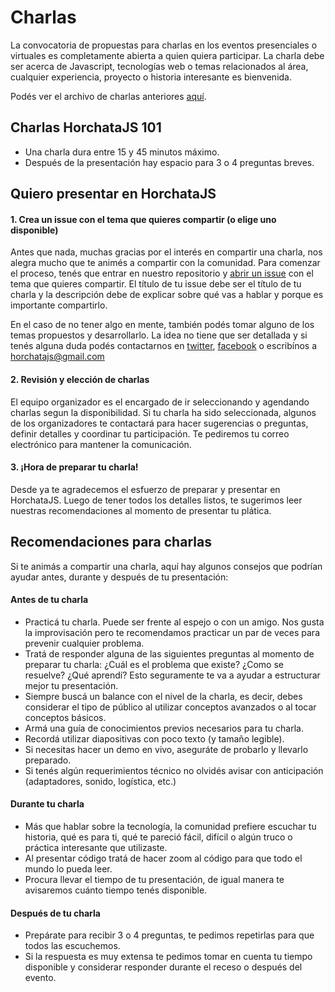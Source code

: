 # Charlas

La convocatoria de propuestas para charlas en los eventos presenciales o virtuales es completamente abierta a quien quiera participar. La charla debe ser acerca de Javascript, tecnologías web o temas relacionados al área, cualquier experiencia, proyecto o historia interesante es bienvenida.

Podés ver el archivo de charlas anteriores [aquí](https://github.com/horchatajs/charlas/edit/master/ARCHIVE.md).

## Charlas HorchataJS 101
- Una charla dura entre 15 y 45 minutos máximo.
- Después de la presentación hay espacio para 3 o 4 preguntas breves.

## Quiero presentar en HorchataJS

#### 1. Crea un issue con el tema que quieres compartir (o elige uno disponible)

Antes que nada, muchas gracias por el interés en compartir una charla, nos alegra mucho que te animés a compartir con la comunidad. Para comenzar el proceso, tenés que entrar en nuestro repositorio y [abrir un issue](https://github.com/HorchataJS/charlas/issues/new) con el tema que quieres compartir. El título de tu issue debe ser el título de tu charla y la descripción debe de explicar sobre qué vas a hablar y porque es importante compartirlo.

En el caso de no tener algo en mente, también podés tomar alguno de los temas propuestos y desarrollarlo. La idea no tiene que ser detallada y si tenés alguna duda podés contactarnos en [twitter](https://twitter.com/horchatajs), [facebook](https://www.facebook.com/horchatajs/) o escribínos a horchatajs@gmail.com

#### 2. Revisión y elección de charlas

El equipo organizador es el encargado de ir seleccionando y agendando charlas segun la disponibilidad. Si tu charla ha sido seleccionada, algunos de los organizadores te contactará para hacer sugerencias o preguntas, definir detalles y coordinar tu participación. Te pediremos tu correo electrónico para mantener la comunicación.

#### 3. ¡Hora de preparar tu charla!
Desde ya te agradecemos el esfuerzo de preparar y presentar en HorchataJS. Luego de tener todos los detalles listos, te sugerimos leer nuestras recomendaciones al momento de presentar tu plática.

## Recomendaciones para charlas 
Si te animás a compartir una charla, aquí hay algunos consejos que podrían ayudar antes, durante y después de tu presentación:

#### Antes de tu charla
- Practicá tu charla. Puede ser frente al espejo o con un amigo. Nos gusta la improvisación pero te recomendamos practicar un par de veces para prevenir cualquier problema.
- Tratá de responder alguna de las siguientes preguntas al momento de preparar tu charla: ¿Cuál es el problema que existe? ¿Como se resuelve? ¿Qué aprendí? Esto seguramente te va a ayudar a estructurar mejor tu presentación.
- Siempre buscá un balance con el nivel de la charla, es decir, debes considerar el tipo de público al utilizar conceptos avanzados o al tocar conceptos básicos.
- Armá una guía de conocimientos previos necesarios para tu charla.
- Recordá utilizar diapositivas con poco texto (y tamaño legible).
- Si necesitas hacer un demo en vivo, aseguráte de probarlo y llevarlo preparado.
- Si tenés algún requerimientos técnico no olvidés avisar con anticipación (adaptadores, sonido, logística, etc.)

#### Durante tu charla
- Más que hablar sobre la tecnología, la comunidad prefiere escuchar tu historia, qué es para ti, qué te pareció fácil, difícil o algún truco o práctica interesante que utilizaste.
- Al presentar código tratá de hacer zoom al código para que todo el mundo lo pueda leer.
- Procura llevar el tiempo de tu presentación, de igual manera te avisaremos cuánto tiempo tenés disponible.

#### Después de tu charla

- Prepárate para recibir 3 o 4 preguntas, te pedimos repetirlas para que todos las escuchemos.
- Si la respuesta es muy extensa te pedimos tomar en cuenta tu tiempo disponible y considerar responder durante el receso o después del evento.


